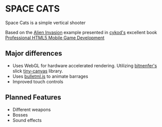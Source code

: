 # SPACE CATS

Space Cats is a simple vertical shooter

Based on the [Alien Invasion](https://github.com/cykod/AlienInvasion) example presented in [cykod's](https://github.com/cykod) excellent book [Professional HTML5 Mobile Game Development](http://www.wrox.com/WileyCDA/WroxTitle/Professional-HTML5-Mobile-Game-Development.productCd-1118301323.html)

## Major differences
* Uses WebGL for hardware accelerated rendering. Utilizing [bitnenfer's](https://github.com/bitnenfer) slick [tiny-canvas](https://github.com/bitnenfer/tiny-canvas) library.
* Uses [bulletml.js](https://github.com/daishihmr/bulletml.js) to animate barrages
* Improved touch controls

## Planned Features
* Different weapons
* Bosses
* Sound effects